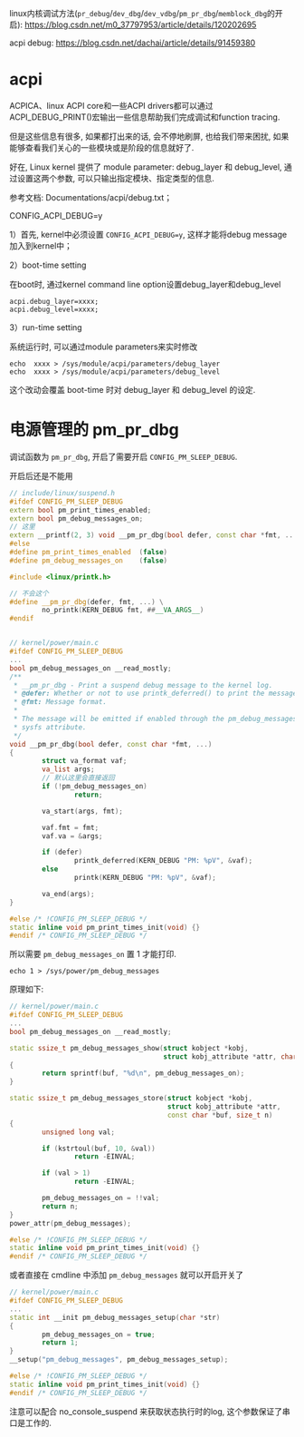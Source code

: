 

linux内核调试方法(`pr_debug`/`dev_dbg`/`dev_vdbg`/`pm_pr_dbg`/`memblock_dbg`的开启): https://blog.csdn.net/m0_37797953/article/details/120202695

acpi debug: https://blog.csdn.net/dachai/article/details/91459380

# acpi

ACPICA、linux ACPI core和一些ACPI drivers都可以通过ACPI_DEBUG_PRINT()宏输出一些信息帮助我们完成调试和function tracing. 

但是这些信息有很多, 如果都打出来的话, 会不停地刷屏, 也给我们带来困扰, 如果能够查看我们关心的一些模块或是阶段的信息就好了. 

好在, Linux kernel 提供了 module parameter: debug_layer 和 debug_level, 通过设置这两个参数, 可以只输出指定模块、指定类型的信息. 

参考文档: Documentations/acpi/debug.txt；




CONFIG_ACPI_DEBUG=y

1）首先, kernel中必须设置 `CONFIG_ACPI_DEBUG=y`, 这样才能将debug message加入到kernel中；

2）boot-time setting

在boot时, 通过kernel command line option设置debug_layer和debug_level

```
acpi.debug_layer=xxxx;
acpi.debug_level=xxxx;
```

3）run-time setting

系统运行时, 可以通过module parameters来实时修改

```
echo  xxxx > /sys/module/acpi/parameters/debug_layer
echo  xxxx > /sys/module/acpi/parameters/debug_level
```

这个改动会覆盖 boot-time 时对 debug_layer 和 debug_level 的设定. 


# 电源管理的 pm_pr_dbg

调试函数为 `pm_pr_dbg`, 开启了需要开启 `CONFIG_PM_SLEEP_DEBUG`.

开启后还是不能用

```cpp
// include/linux/suspend.h
#ifdef CONFIG_PM_SLEEP_DEBUG
extern bool pm_print_times_enabled;
extern bool pm_debug_messages_on;
// 这里
extern __printf(2, 3) void __pm_pr_dbg(bool defer, const char *fmt, ...);
#else
#define pm_print_times_enabled  (false)
#define pm_debug_messages_on    (false)

#include <linux/printk.h>

// 不会这个
#define __pm_pr_dbg(defer, fmt, ...) \
        no_printk(KERN_DEBUG fmt, ##__VA_ARGS__)
#endif


// kernel/power/main.c
#ifdef CONFIG_PM_SLEEP_DEBUG
...
bool pm_debug_messages_on __read_mostly;
/**
 * __pm_pr_dbg - Print a suspend debug message to the kernel log.
 * @defer: Whether or not to use printk_deferred() to print the message.
 * @fmt: Message format.
 *
 * The message will be emitted if enabled through the pm_debug_messages
 * sysfs attribute.
 */
void __pm_pr_dbg(bool defer, const char *fmt, ...)
{
        struct va_format vaf;
        va_list args;
        // 默认这里会直接返回
        if (!pm_debug_messages_on)
                return;

        va_start(args, fmt);

        vaf.fmt = fmt;
        vaf.va = &args;

        if (defer)
                printk_deferred(KERN_DEBUG "PM: %pV", &vaf);
        else
                printk(KERN_DEBUG "PM: %pV", &vaf);

        va_end(args);
}

#else /* !CONFIG_PM_SLEEP_DEBUG */
static inline void pm_print_times_init(void) {}
#endif /* CONFIG_PM_SLEEP_DEBUG */
```

所以需要 `pm_debug_messages_on` 置 1 才能打印. 

```
echo 1 > /sys/power/pm_debug_messages
```

原理如下:

```cpp
// kernel/power/main.c
#ifdef CONFIG_PM_SLEEP_DEBUG
...
bool pm_debug_messages_on __read_mostly;

static ssize_t pm_debug_messages_show(struct kobject *kobj,
                                      struct kobj_attribute *attr, char *buf)
{
        return sprintf(buf, "%d\n", pm_debug_messages_on);
}

static ssize_t pm_debug_messages_store(struct kobject *kobj,
                                       struct kobj_attribute *attr,
                                       const char *buf, size_t n)
{
        unsigned long val;

        if (kstrtoul(buf, 10, &val))
                return -EINVAL;

        if (val > 1)
                return -EINVAL;

        pm_debug_messages_on = !!val;
        return n;
}
power_attr(pm_debug_messages);

#else /* !CONFIG_PM_SLEEP_DEBUG */
static inline void pm_print_times_init(void) {}
#endif /* CONFIG_PM_SLEEP_DEBUG */
```

或者直接在 cmdline 中添加 `pm_debug_messages` 就可以开启开关了

```cpp
// kernel/power/main.c
#ifdef CONFIG_PM_SLEEP_DEBUG
...
static int __init pm_debug_messages_setup(char *str)
{
        pm_debug_messages_on = true;
        return 1;
}
__setup("pm_debug_messages", pm_debug_messages_setup);

#else /* !CONFIG_PM_SLEEP_DEBUG */
static inline void pm_print_times_init(void) {}
#endif /* CONFIG_PM_SLEEP_DEBUG */
```

注意可以配合 no_console_suspend 来获取状态执行时的log, 这个参数保证了串口是工作的. 